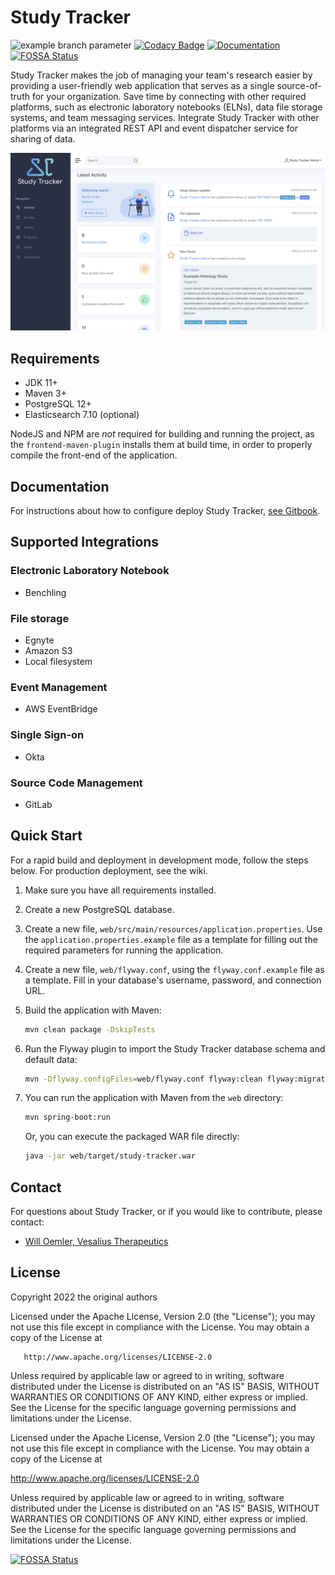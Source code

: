 # Study Tracker

![example branch parameter](https://github.com/Study-Tracker/Study-Tracker/actions/workflows/build-and-test.yml/badge.svg?branch=main)
[![Codacy Badge](https://app.codacy.com/project/badge/Grade/ff2b66794fc540d5a74bda46d5913d37)](https://www.codacy.com/gh/Study-Tracker/Study-Tracker/dashboard?utm_source=github.com&amp;utm_medium=referral&amp;utm_content=Study-Tracker/Study-Tracker&amp;utm_campaign=Badge_Grade)
[![Documentation](https://img.shields.io/badge/GitBook-Documentation-lightblue?logo=gitbook)](https://study-tracker.gitbook.io/documentation/)
[![FOSSA Status](https://app.fossa.com/api/projects/git%2Bgithub.com%2FStudy-Tracker%2FStudy-Tracker.svg?type=shield)](https://app.fossa.com/projects/git%2Bgithub.com%2FStudy-Tracker%2FStudy-Tracker?ref=badge_shield)

Study Tracker makes the job of managing your team's research easier by providing a user-friendly web
application that serves as a single source-of-truth for your organization. Save time by
connecting with other required platforms, such as electronic laboratory notebooks (ELNs), data file
storage systems, and team messaging services. Integrate Study Tracker with other platforms via an
integrated REST API and event dispatcher service for sharing of data.

![Study Tracker front page](media/front-page.png)

## Requirements

- JDK 11+
- Maven 3+
- PostgreSQL 12+
- Elasticsearch 7.10 (optional)

NodeJS and NPM are *not* required for building and running the project, as the
`frontend-maven-plugin` installs them at build time, in order to properly compile the front-end of
the application.

## Documentation

For instructions about how to configure deploy Study
Tracker, [see Gitbook](https://study-tracker.gitbook.io/documentation/).

## Supported Integrations

### Electronic Laboratory Notebook

- Benchling

### File storage

- Egnyte
- Amazon S3
- Local filesystem

### Event Management

- AWS EventBridge

### Single Sign-on

- Okta

### Source Code Management

- GitLab

## Quick Start

For a rapid build and deployment in development mode, follow the steps below. For production deployment, see the wiki.

1. Make sure you have all requirements installed.
2. Create a new PostgreSQL database.
3. Create a new file, `web/src/main/resources/application.properties`. Use the
   `application.properties.example` file as a template for filling out the required parameters for
   running the application.
4. Create a new file, `web/flyway.conf`, using the `flyway.conf.example` file as a template. Fill in
   your database's username, password, and connection URL.
5. Build the application with Maven:

    ```bash
    mvn clean package -DskipTests
    ```

6. Run the Flyway plugin to import the Study Tracker database schema and default data:

   ```bash
   mvn -Dflyway.configFiles=web/flyway.conf flyway:clean flyway:migrate
   ```

7. You can run the application with Maven from the `web` directory:

   ```bash
   mvn spring-boot:run 
   ```

   Or, you can execute the packaged WAR file directly:

   ```bash
   java -jar web/target/study-tracker.war
   ```

## Contact

For questions about Study Tracker, or if you would like to contribute, please contact:

- [Will Oemler, Vesalius Therapeutics](mailto:woemler@vesaliustx.com)

## License

Copyright 2022 the original authors

Licensed under the Apache License, Version 2.0 (the "License"); you may not use this file except in
compliance with the License. You may obtain a copy of the License at

       http://www.apache.org/licenses/LICENSE-2.0

Unless required by applicable law or agreed to in writing, software distributed under the License is
distributed on an "AS IS" BASIS, WITHOUT WARRANTIES OR CONDITIONS OF ANY KIND, either express or
implied. See the License for the specific language governing permissions and limitations under the
License.

Licensed under the Apache License, Version 2.0 (the "License"); you may not use this file except in
compliance with the License. You may obtain a copy of the License at

http://www.apache.org/licenses/LICENSE-2.0

Unless required by applicable law or agreed to in writing, software distributed under the License is
distributed on an "AS IS" BASIS, WITHOUT WARRANTIES OR CONDITIONS OF ANY KIND, either express or
implied. See the License for the specific language governing permissions and limitations under the
License.


[![FOSSA Status](https://app.fossa.com/api/projects/git%2Bgithub.com%2FStudy-Tracker%2FStudy-Tracker.svg?type=large)](https://app.fossa.com/projects/git%2Bgithub.com%2FStudy-Tracker%2FStudy-Tracker?ref=badge_large)